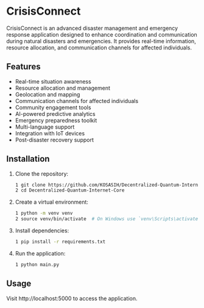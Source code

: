 # CrisisConnect

CrisisConnect is an advanced disaster management and emergency response application designed to enhance coordination and communication during natural disasters and emergencies. It provides real-time information, resource allocation, and communication channels for affected individuals.

## Features

- Real-time situation awareness
- Resource allocation and management
- Geolocation and mapping
- Communication channels for affected individuals
- Community engagement tools
- AI-powered predictive analytics
- Emergency preparedness toolkit
- Multi-language support
- Integration with IoT devices
- Post-disaster recovery support

## Installation

1. Clone the repository:
   ```bash
   1 git clone https://github.com/KOSASIH/Decentralized-Quantum-Internet-Core.git
   2 cd Decentralized-Quantum-Internet-Core
   ```

2. Create a virtual environment:

   ```bash
   1 python -m venv venv
   2 source venv/bin/activate  # On Windows use `venv\Scripts\activate`
   ```
   
3. Install dependencies:

   ```bash
   1 pip install -r requirements.txt
   ```
   
4. Run the application:

   ```bash
   1 python main.py
   ```
   
## Usage
Visit http://localhost:5000 to access the application.
